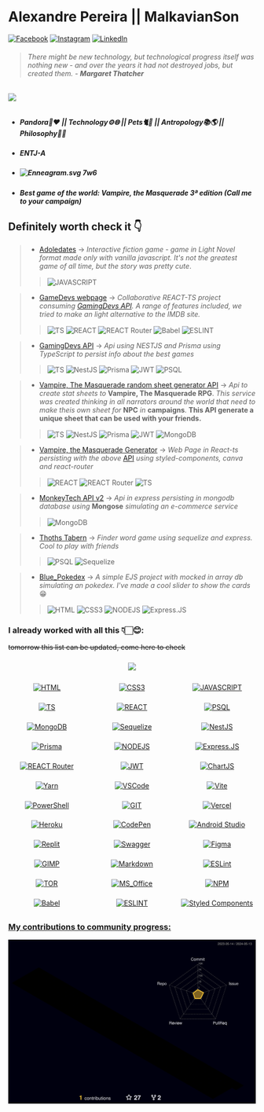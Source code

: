 # Alexandre Pereira || MalkavianSon

[![Facebook](https://img.shields.io/badge/Facebook-1877F2?style=for-the-badge&logo=facebook&logoColor=white)](https://www.facebook.com/MalkavianSon)
[![Instagram](https://img.shields.io/badge/Instagram-E4405F?style=for-the-badge&logo=instagram&logoColor=white)](https://www.instagram.com/aleehbest)
[![LinkedIn](https://img.shields.io/badge/linkedin-%230077B5.svg?style=for-the-badge&logo=linkedin&logoColor=white)](https://br.linkedin.com/in/alexandrespneto)

> ###### _There might be new technology, but technological progress itself was nothing new - and over the years it had not destroyed jobs, but created them._ - __Margaret Thatcher__

 <img height="180em" src="https://github-readme-stats.vercel.app/api?username=Malkavianson&layout=compact&theme=jolly&cache_seconds=2000&hide_rank=true&show_icons=true&include_all_commits=true&count_private=true"/>

##

- ##### Pandora👶❤️️ || Technology⚙️🌐 || Pets🐈🐾 || Antropology📚🌎 || Philosophy🧠🧩️
- ##### ENTJ-A
- ##### <img src="https://upload.wikimedia.org/wikipedia/commons/5/51/Enneagram.png" alt="Enneagram.svg" height="25" width="30"> 7w6
- ##### Best game of the world: Vampire, the Masquerade 3ª edition (Call me to your campaign)

## Definitely worth check it 👇

> - [Adoledates](https://github.com/Malkavianson/Blue_Modulos/blob/6b3ff4628865668d129a1c1ae7a2ddef761900a4/Modulo_1/Projetos/Modulo_1_Projeto_3.js) -> _Interactive fiction game - game in Light Novel format made only with vanilla javascript. It's not the greatest game of all time, but the story was pretty cute_.
>>  <img align="center" alt="JAVASCRIPT" src="https://img.shields.io/badge/javascript-%23323330.svg?style=for-the-badge&logo=javascript&logoColor=%23F7DF1E&style=plastic" />

> - [GameDevs webpage](https://github.com/Malkavianson/games) -> _Collaborative REACT-TS project consuming [GamingDevs API](https://github.com/Malkavianson/gamingdevsApi). A range of features included, we tried to make an light alternative to the IMDB site._
>>  <img align="center" alt="TS" src="https://img.shields.io/badge/typescript-%23007ACC.svg?style=for-the-badge&logo=typescript&logoColor=white&style=plastic"/> <img align="center" alt="REACT" src="https://img.shields.io/badge/react-%2320232a.svg?style=for-the-badge&logo=react&logoColor=%2361DAFB&color=919191&style=plastic" /> <img align="center" alt="REACT Router" src="https://img.shields.io/badge/React_Router-CA4245?style=for-the-badge&logo=react-router&logoColor=white&style=plastic" /> <img align="center" alt="Babel" src="https://img.shields.io/badge/Babel-F9DC3e?style=for-the-badge&logo=babel&logoColor=black&style=plastic" /> <img align="center" alt="ESLINT" src="https://img.shields.io/badge/ESLint-4B3263?style=for-the-badge&logo=eslint&logoColor=white&style=plastic" />

> - [GamingDevs API](https://github.com/Malkavianson/gamingdevsApi) -> _Api using NESTJS and Prisma using TypeScript to persist info about the best games_
>>  <img align="center" alt="TS" src="https://img.shields.io/badge/typescript-%23007ACC.svg?style=for-the-badge&logo=typescript&logoColor=white&style=plastic"/> <img align="center" alt="NestJS" src="https://img.shields.io/badge/nestjs-%23E0234E.svg?style=for-the-badge&logo=nestjs&logoColor=white&style=plastic" /> <img align="center" alt="Prisma" src="https://img.shields.io/badge/Prisma-3982CE?style=for-the-badge&logo=Prisma&logoColor=white&style=plastic" /> <img align="center" alt="JWT" src="https://img.shields.io/badge/JWT-black?style=for-the-badge&logo=JSON%20web%20tokens&color=51a151&style=plastic" />  <img align="center" alt="PSQL" src="https://img.shields.io/badge/postgres-%23316192.svg?style=for-the-badge&logo=postgresql&logoColor=white&style=plastic" /> 

> - [Vampire, The Masquerade random sheet generator API](https://github.com/Malkavianson/npcgene) -> _Api to create stat sheets to_ __Vampire, The Masquerade RPG__. _This service was created thinking in all narrators around the world that need to make theis own sheet for_ __NPC__ _in_ __campaigns__. __This API generate a unique sheet that can be used with your friends.__
>>  <img align="center" alt="TS" src="https://img.shields.io/badge/typescript-%23007ACC.svg?style=for-the-badge&logo=typescript&logoColor=white&style=plastic"/> <img align="center" alt="NestJS" src="https://img.shields.io/badge/nestjs-%23E0234E.svg?style=for-the-badge&logo=nestjs&logoColor=white&style=plastic" /> <img align="center" alt="Prisma" src="https://img.shields.io/badge/Prisma-3982CE?style=for-the-badge&logo=Prisma&logoColor=white&style=plastic" /> <img align="center" alt="JWT" src="https://img.shields.io/badge/JWT-black?style=for-the-badge&logo=JSON%20web%20tokens&color=51a151&style=plastic" /> <img align="center" alt="MongoDB" src="https://img.shields.io/badge/MongoDB-%234ea94b.svg?style=for-the-badge&logo=mongodb&logoColor=white&style=plastic" /> 

> - [Vampire, the Masquerade Generator](https://github.com/Malkavianson/vampiregenerator) -> _Web Page in React-ts persisting with the above_ [API](http://vtmgenerator.herokuapp.com/) _using styled-components, canva and react-router_
>>  <img align="center" alt="REACT" src="https://img.shields.io/badge/react-%2320232a.svg?style=for-the-badge&logo=react&logoColor=%2361DAFB&color=919191&style=plastic" /> <img align="center" alt="REACT Router" src="https://img.shields.io/badge/React_Router-CA4245?style=for-the-badge&logo=react-router&logoColor=white&style=plastic" />  <img align="center" alt="TS" src="https://img.shields.io/badge/typescript-%23007ACC.svg?style=for-the-badge&logo=typescript&logoColor=white&style=plastic"/>

> - [MonkeyTech API v2](https://github.com/Malkavianson/API_MonkeyTech_v2) -> _Api in express persisting in mongodb database using_ __Mongose__ _simulating an e-commerce service_
>>  <img align="center" alt="MongoDB" src="https://img.shields.io/badge/MongoDB-%234ea94b.svg?style=for-the-badge&logo=mongodb&logoColor=white&style=plastic" />

> - [Thoths Tabern](https://github.com/Malkavianson/ThothsTabern) -> _Finder word game using sequelize and express. Cool to play with friends_
>>  <img align="center" alt="PSQL" src="https://img.shields.io/badge/postgres-%23316192.svg?style=for-the-badge&logo=postgresql&logoColor=white&style=plastic" /> <img align="center" alt="Sequelize" src="https://img.shields.io/badge/Sequelize-52B0E7?style=for-the-badge&logo=Sequelize&logoColor=white&style=plastic" />

> - [Blue_Pokedex](https://github.com/Malkavianson/Blue_pokedex) -> _A simple EJS project with mocked in array db simulating an pokedex. I've made a cool slider to show the cards_ 😁
>>  <img align="center" alt="HTML" src="https://img.shields.io/badge/html5-%23E34F26.svg?style=for-the-badge&logo=html5&logoColor=white&style=plastic" /> <img align="center" alt="CSS3" src="https://img.shields.io/badge/css3-%231572B6.svg?style=for-the-badge&logo=css3&logoColor=white&style=plastic" /> <img align="center" alt="NODEJS" src="https://img.shields.io/badge/node.js-6DA55F?style=for-the-badge&logo=node.js&logoColor=white&style=plastic" /> <img align="center" alt="Express.JS" src="https://img.shields.io/badge/express.js-%23404d59.svg?style=for-the-badge&logo=express&logoColor=%2361DAFB&style=plastic" />




### I already worked with all this 👇🏻😊:
~~tomorrow this list can be updated, come here to check~~

###
<div style="width: inherit; display: flex; justify-content: space-evenly">
 <a href="https://github.com/Malkavianson">
 <img height="180em" src="https://github-readme-stats.vercel.app/api/top-langs/?username=Malkavianson&layout=compact&theme=jolly&cache_seconds=2000&langs_count=6"/>
</div>

###

<div style="display: grid; grid-template-columns: repeat(3, 1fr); grid-column-gap: 1rem; grid-row-gap: 0.5rem; justify-items: center;">
  <img align="center" alt="HTML" src="https://img.shields.io/badge/html5-%23E34F26.svg?style=for-the-badge&logo=html5&logoColor=white" />
  <img align="center" alt="CSS3" src="https://img.shields.io/badge/css3-%231572B6.svg?style=for-the-badge&logo=css3&logoColor=white" />
  <img align="center" alt="JAVASCRIPT" src="https://img.shields.io/badge/javascript-%23323330.svg?style=for-the-badge&logo=javascript&logoColor=%23F7DF1E" />
</div>

###

<div style="display: grid; grid-template-columns: repeat(3, 1fr); grid-column-gap: 1rem; grid-row-gap: 0.5rem; justify-items: center;">
  <img align="center" alt="TS" src="https://img.shields.io/badge/typescript-%23007ACC.svg?style=for-the-badge&logo=typescript&logoColor=white"/>
  <img align="center" alt="REACT" src="https://img.shields.io/badge/react-%2320232a.svg?style=for-the-badge&logo=react&logoColor=%2361DAFB&color=919191" />
  <!-- <img align="center" alt="Kotlin" src="https://img.shields.io/badge/kotlin-%230095D5.svg?style=for-the-badge&logo=kotlin&logoColor=white"/> -->
  <!-- <img align="center" alt="PHP" src="https://img.shields.io/badge/php-%23777BB4.svg?style=for-the-badge&logo=php&logoColor=white"/> -->
  <img align="center" alt="PSQL" src="https://img.shields.io/badge/postgres-%23316192.svg?style=for-the-badge&logo=postgresql&logoColor=white" />
</div>

###

<div style="display: grid; grid-template-columns: repeat(3, 1fr); grid-column-gap: 1rem; grid-row-gap: 0.5rem; justify-items: center;">
  <img align="center" alt="MongoDB" src="https://img.shields.io/badge/MongoDB-%234ea94b.svg?style=for-the-badge&logo=mongodb&logoColor=white" />
  <img align="center" alt="Sequelize" src="https://img.shields.io/badge/Sequelize-52B0E7?style=for-the-badge&logo=Sequelize&logoColor=white" />
  <img align="center" alt="NestJS" src="https://img.shields.io/badge/nestjs-%23E0234E.svg?style=for-the-badge&logo=nestjs&logoColor=white" />
</div>

###

<div style="display: grid; grid-template-columns: repeat(3, 1fr); grid-column-gap: 1rem; grid-row-gap: 0.5rem; justify-items: center;">
  <img align="center" alt="Prisma" src="https://img.shields.io/badge/Prisma-3982CE?style=for-the-badge&logo=Prisma&logoColor=white" />
  <img align="center" alt="NODEJS" src="https://img.shields.io/badge/node.js-6DA55F?style=for-the-badge&logo=node.js&logoColor=white" />
  <img align="center" alt="Express.JS" src="https://img.shields.io/badge/express.js-%23404d59.svg?style=for-the-badge&logo=express&logoColor=%2361DAFB" />
</div>

###

<div style="display: grid; grid-template-columns: repeat(3, 1fr); grid-column-gap: 1rem; grid-row-gap: 0.5rem; justify-items: center;">
  <img align="center" alt="REACT Router" src="https://img.shields.io/badge/React_Router-CA4245?style=for-the-badge&logo=react-router&logoColor=white" />
  <img align="center" alt="JWT" src="https://img.shields.io/badge/JWT-black?style=for-the-badge&logo=JSON%20web%20tokens&color=51a151" />
  <img align="center" alt="ChartJS" src="https://img.shields.io/badge/chart.js-F5788D.svg?style=for-the-badge&logo=chart.js&logoColor=white" />
</div>

###

<div style="display: grid; grid-template-columns: repeat(3, 1fr); grid-column-gap: 1rem; grid-row-gap: 0.5rem; justify-items: center;">
  <img align="center" alt="Yarn" src="https://img.shields.io/badge/yarn-%232C8EBB.svg?style=for-the-badge&logo=yarn&logoColor=white" />
  <img align="center" alt="VSCode" src="https://img.shields.io/badge/Visual_Studio_Code-0078D4?style=for-the-badge&logo=visual%20studio%20code&logoColor=white" />  
  <img align="center" alt="Vite" src="https://img.shields.io/badge/vite-%23646CFF.svg?style=for-the-badge&logo=vite&logoColor=white" />
</div>

###

<div style="display: grid; grid-template-columns: repeat(3, 1fr); grid-column-gap: 1rem; grid-row-gap: 0.5rem; justify-items: center;">
  <img align="center" alt="PowerShell" src="https://img.shields.io/badge/PowerShell-%235391FE.svg?style=for-the-badge&logo=powershell&logoColor=white" />
  <img align="center" alt="GIT" src="https://img.shields.io/badge/git-%23F05033.svg?style=for-the-badge&logo=git&logoColor=white" />
  <img align="center" alt="Vercel" src="https://img.shields.io/badge/vercel-%23000000.svg?style=for-the-badge&logo=vercel&logoColor=white" />  
</div>

###

<div style="display: grid; grid-template-columns: repeat(3, 1fr); grid-column-gap: 1rem; grid-row-gap: 0.5rem; justify-items: center;">
  <img align="center" alt="Heroku" src="https://img.shields.io/badge/heroku-%23430098.svg?style=for-the-badge&logo=heroku&logoColor=white" />  
  <!-- <img align="center" alt="WordPress" src="https://img.shields.io/badge/WordPress-%23117AC9.svg?style=for-the-badge&logo=WordPress&logoColor=white" />   -->
  <img align="center" alt="CodePen" src="https://img.shields.io/badge/Codepen-000000?style=for-the-badge&logo=codepen&logoColor=white" />  
  <img align="center" alt="Android Studio" src="https://img.shields.io/badge/Android%20Studio-3DDC84.svg?style=for-the-badge&logo=android-studio&logoColor=white" />  
</div>

###

<div style="display: grid; grid-template-columns: repeat(3, 1fr); grid-column-gap: 1rem; grid-row-gap: 0.5rem; justify-items: center;">
  <img align="center" alt="Replit" src="https://img.shields.io/badge/Replit-DD1200?style=for-the-badge&logo=Replit&logoColor=white" />  
  <img align="center" alt="Swagger" src="https://img.shields.io/badge/-Swagger-%23Clojure?style=for-the-badge&logo=swagger&logoColor=white" />  
  <img align="center" alt="Figma" src="https://img.shields.io/badge/figma-%23F24E1E.svg?style=for-the-badge&logo=figma&logoColor=white" />  
</div>

###

<div style="display: grid; grid-template-columns: repeat(3, 1fr); grid-column-gap: 1rem; grid-row-gap: 0.5rem; justify-items: center;">
  <img align="center" alt="GIMP" src="https://img.shields.io/badge/Gimp-657D8B?style=for-the-badge&logo=gimp&logoColor=FFFFFF" />  
  <img align="center" alt="Markdown" src="https://img.shields.io/badge/markdown-%23000000.svg?style=for-the-badge&logo=markdown&logoColor=white" />
  <img align="center" alt="ESLint" src="https://img.shields.io/badge/ESLint-4B3263?style=for-the-badge&logo=eslint&logoColor=white" />
</div>

###

<div style="display: grid; grid-template-columns: repeat(3, 1fr); grid-column-gap: 1rem; grid-row-gap: 0.5rem; justify-items: center;">
  <img align="center" alt="TOR" src="https://img.shields.io/badge/tor-%237E4798.svg?style=for-the-badge&logo=tor-project&logoColor=white" />  
  <img align="center" alt="MS_Office" src="https://img.shields.io/badge/Microsoft_Office-D83B01?style=for-the-badge&logo=microsoft-office&logoColor=white" />  
  <img align="center" alt="NPM" src="https://img.shields.io/badge/NPM-%23000000.svg?style=for-the-badge&logo=npm&logoColor=white&color=717171" />
</div>

###

<div style="display: grid; grid-template-columns: repeat(3, 1fr); grid-column-gap: 1rem; grid-row-gap: 0.5rem; justify-items: center;">
  <img align="center" alt="Babel" src="https://img.shields.io/badge/Babel-F9DC3e?style=for-the-badge&logo=babel&logoColor=black" /> 
  <img align="center" alt="ESLINT" src="https://img.shields.io/badge/ESLint-4B3263?style=for-the-badge&logo=eslint&logoColor=white" />
  <img align="center" alt="Styled Components" src="https://img.shields.io/badge/styled--components-DB7093?style=for-the-badge&logo=styled-components&logoColor=white" />
 </div>

##

### My contributions to community progress:
![](./profile-3d-contrib/profile-night-rainbow.svg)
